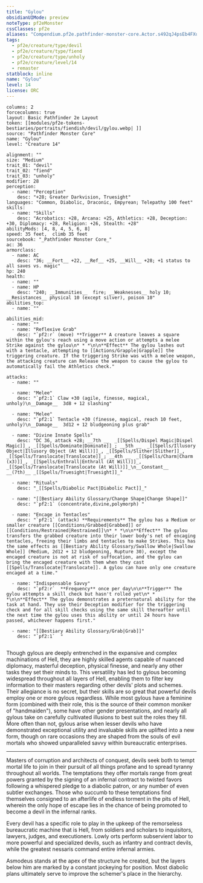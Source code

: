 ```yaml
---
title: "Gylou"
obsidianUIMode: preview
noteType: pf2eMonster
cssClasses: pf2e
aliases: "Compendium.pf2e.pathfinder-monster-core.Actor.s492qJ4psEb4FXuy" 
tags:
  - pf2e/creature/type/devil
  - pf2e/creature/type/fiend
  - pf2e/creature/type/unholy
  - pf2e/creature/level/14
  - remaster
statblock: inline
name: "Gylou"
level: 14
license: ORC
---
```


```statblock
columns: 2
forcecolumns: true
layout: Basic Pathfinder 2e Layout
token: [[modules/pf2e-tokens-bestiaries/portraits/fiendish/devil/gylou.webp| ]]
source: "Pathfinder Monster Core"
name: "Gylou"
level: "Creature 14"

alignment: ""
size: "Medium"
trait_01: "devil"
trait_02: "fiend"
trait_03: "unholy"
modifier: 28
perception:
  - name: "Perception"
    desc: "+28; Greater Darkvision, Truesight"
languages: "Common, Diabolic, Draconic, Empyrean; Telepathy 100 feet"
skills:
  - name: "Skills"
    desc: "Acrobatics: +28, Arcana: +25, Athletics: +28, Deception: +30, Diplomacy: +28, Religion: +26, Stealth: +28"
abilityMods: [4, 8, 4, 5, 6, 8]
speed: 35 feet,  climb 35 feet
sourcebook: "_Pathfinder Monster Core_"
ac: 36
armorclass:
  - name: AC
    desc: "36; __Fort__ +22, __Ref__ +25, __Will__ +28; +1 status to all saves vs. magic"
hp: 240
health:
  - name: ""
  - name: HP
    desc: "240; __Immunities__  fire; __Weaknesses__ holy 10; __Resistances__ physical 10 (except silver), poison 10"
abilities_top:
  - name: ""

abilities_mid:
  - name: ""
  - name: "Reflexive Grab"
    desc: "`pf2:r` (move) **Trigger** A creature leaves a square within the gylou's reach using a move action or attempts a melee Strike against the gylou\n* * *\n\n**Effect** The gylou lashes out with a tentacle, attempting to [[Actions/Grapple|Grapple]] the triggering creature. If the triggering Strike was with a melee weapon, the attacking creature can Release the weapon to cause the gylou to automatically fail the Athletics check."

attacks:
  - name: ""

  - name: "Melee"
    desc: "`pf2:1` Claw +30 (agile, finesse, magical, unholy)\n__Damage__  3d8 + 12 slashing"

  - name: "Melee"
    desc: "`pf2:1` Tentacle +30 (finesse, magical, reach 10 feet, unholy)\n__Damage__  3d12 + 12 bludgeoning plus grab"

  - name: "Divine Innate Spells"
    desc: "DC 36, attack +28; __7th __  _[[Spells/Dispel Magic|Dispel Magic]]_, _[[Spells/Dominate|Dominate]]_; __5th __  _[[Spells/Illusory Object|Illusory Object (At Will)]]_, _[[Spells/Slither|Slither]]_, _[[Spells/Translocate|Translocate]]_; __4th __  _[[Spells/Charm|Charm (x3)]]_, _[[Spells/Enthrall|Enthrall (At Will)]]_, _[[Spells/Translocate|Translocate (At Will)]]_\n__Constant__  __(7th)__ _[[Spells/Truesight|Truesight]]_"

  - name: "Rituals"
    desc: "_[[Spells/Diabolic Pact|Diabolic Pact]]_"

  - name: "[[Bestiary Ability Glossary/Change Shape|Change Shape]]"
    desc: "`pf2:1` (concentrate,divine,polymorph) "

  - name: "Encage in Tentacles"
    desc: "`pf2:1` (attack) **Requirements** The gylou has a Medium or smaller creature [[Conditions/Grabbed|Grabbed]] or [[Conditions/Restrained|Restrained]]\n* * *\n\n**Effect** The gylou transfers the grabbed creature into their lower body's net of encaging tentacles, freeing their limbs and tentacles to make Strikes. This has the same effects as [[Bestiary Ability Glossary/Swallow Whole|Swallow Whole]] (Medium, 2d12 + 12 bludgeoning, Rupture 30), except the encaged creature is not at risk of suffocation, and the gylou can bring the encaged creature with them when they cast [[Spells/Translocate|Translocate]]. A gylou can have only one creature encaged at a time."

  - name: "Indispensable Savvy"
    desc: "`pf2:r`  **Frequency** once per day\n\n**Trigger** The gylou attempts a skill check but hasn't rolled yet\n* * *\n\n**Effect** The gylou demonstrates a preternatural ability for the task at hand. They use their Deception modifier for the triggering check and for all skill checks using the same skill thereafter until the next time the gylou uses this ability or until 24 hours have passed, whichever happens first."

  - name: "[[Bestiary Ability Glossary/Grab|Grab]]"
    desc: "`pf2:1`  "
 
```



Though gylous are deeply entrenched in the expansive and complex machinations of Hell, they are highly skilled agents capable of nuanced diplomacy, masterful deception, physical finesse, and nearly any other tasks they set their minds to. This versatility has led to gylous becoming widespread throughout all layers of Hell, enabling them to filter key information to their masters regarding other devils' plots and schemes. Their allegiance is no secret, but their skills are so great that powerful devils employ one or more gylous regardless. While most gylous have a feminine form (combined with their role, this is the source of their common moniker of "handmaiden"), some have other gender presentations, and nearly all gylous take on carefully cultivated illusions to best suit the roles they fill. More often than not, gylous arise when lesser devils who have demonstrated exceptional utility and invaluable skills are uplifted into a new form, though on rare occasions they are shaped from the souls of evil mortals who showed unparalleled savvy within bureaucratic enterprises.

* * *

Masters of corruption and architects of conquest, devils seek both to tempt mortal life to join in their pursuit of all things profane and to spread tyranny throughout all worlds. The temptations they offer mortals range from great powers granted by the signing of an infernal contract to twisted favors following a whispered pledge to a diabolic patron, or any number of even subtler exchanges. Those who succumb to these temptations find themselves consigned to an afterlife of endless torment in the pits of Hell, wherein the only hope of escape lies in the chance of being promoted to become a devil in the infernal ranks.

Every devil has a specific role to play in the upkeep of the remorseless bureaucratic machine that is Hell, from soldiers and scholars to inquisitors, lawyers, judges, and executioners. Lowly orts perform subservient labor to more powerful and specialized devils, such as infantry and contract devils, while the greatest nessaris command entire infernal armies.

Asmodeus stands at the apex of the structure he created, but the layers below him are marked by a constant jockeying for position. Most diabolic plans ultimately serve to improve the schemer's place in the hierarchy.
